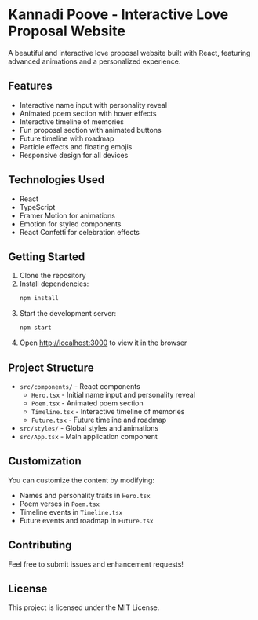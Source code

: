 # Kannadi Poove - Interactive Love Proposal Website

A beautiful and interactive love proposal website built with React, featuring advanced animations and a personalized experience.

## Features

- Interactive name input with personality reveal
- Animated poem section with hover effects
- Interactive timeline of memories
- Fun proposal section with animated buttons
- Future timeline with roadmap
- Particle effects and floating emojis
- Responsive design for all devices

## Technologies Used

- React
- TypeScript
- Framer Motion for animations
- Emotion for styled components
- React Confetti for celebration effects

## Getting Started

1. Clone the repository
2. Install dependencies:
   ```bash
   npm install
   ```
3. Start the development server:
   ```bash
   npm start
   ```
4. Open [http://localhost:3000](http://localhost:3000) to view it in the browser

## Project Structure

- `src/components/` - React components
  - `Hero.tsx` - Initial name input and personality reveal
  - `Poem.tsx` - Animated poem section
  - `Timeline.tsx` - Interactive timeline of memories
  - `Future.tsx` - Future timeline and roadmap
- `src/styles/` - Global styles and animations
- `src/App.tsx` - Main application component

## Customization

You can customize the content by modifying:
- Names and personality traits in `Hero.tsx`
- Poem verses in `Poem.tsx`
- Timeline events in `Timeline.tsx`
- Future events and roadmap in `Future.tsx`

## Contributing

Feel free to submit issues and enhancement requests!

## License

This project is licensed under the MIT License.
